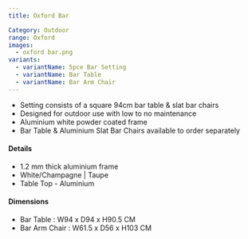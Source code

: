 ```yaml
---
title: Oxford Bar

Category: Outdoor
range: Oxford
images:
  - oxford bar.png
variants:
  - variantName: 5pce Bar Setting
  - variantName: Bar Table
  - variantName: Bar Arm Chair
---
```


* Setting consists of a square 94cm bar table &  slat bar chairs
* Designed for outdoor use with low to no maintenance
* Aluminium white powder coated frame
* Bar Table & Aluminium Slat Bar Chairs available to order separately

#### Details

* 1.2 mm thick aluminium frame
* White/Champagne | Taupe
* Table Top - Aluminium


#### Dimensions

* Bar Table : W94 x D94 x H90.5 CM
* Bar Arm Chair : W61.5 x D56 x H103 CM
